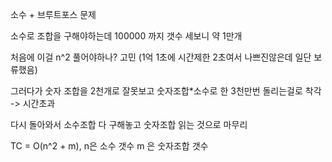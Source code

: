 소수 + 브루트포스 문제

소수로 조합을 구해야하는데 100000 까지 갯수 세보니 약 1만개

처음에 이걸 n^2 풀어야하나? 고민 (1억 1초에 시간제한 2초여서 나쁘진않은데 일단 보류했음)

그러다가 숫자 조합을 2천개로 잘못보고 숫자조합*소수로 한 3천만번 돌리는걸로 착각 -> 시간초과

다시 돌아와서 소수조합 다 구해놓고 숫자조합 읽는 것으로 마무리

TC = O(n^2 + m), n은 소수 갯수 m 은 숫자조합 갯수
